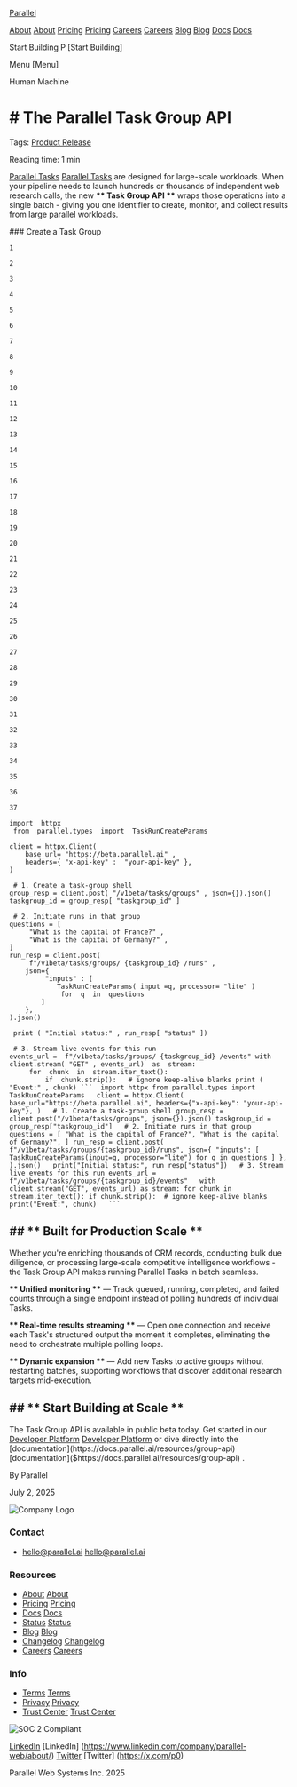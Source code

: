 [Parallel](/)

[About](/about) [About](https://parallel.ai/about) [Pricing](/pricing) [Pricing](https://parallel.ai/pricing) [Careers](https://jobs.ashbyhq.com/parallel) [Careers](https://jobs.ashbyhq.com/parallel) [Blog](/blog) [Blog](https://parallel.ai/blog) [Docs](https://docs.parallel.ai/home) [Docs](https://docs.parallel.ai/home)

Start Building P [Start Building]

Menu [Menu]

Human Machine

# \# The Parallel Task Group API

Tags: [Product Release](/blog?tag=product-release)

Reading time: 1 min

[Parallel Tasks](https://parallel.ai/blog/parallel-task-api) [Parallel Tasks]($https://parallel.ai/blog/parallel-task-api) are designed for large-scale workloads. When your pipeline needs to launch hundreds or thousands of independent web research calls, the new **\*\* Task Group API \*\*** wraps those operations into a single batch - giving you one identifier to create, monitor, and collect results from large parallel workloads.

\### Create a Task Group

```
1

2

3

4

5

6

7

8

9

10

11

12

13

14

15

16

17

18

19

20

21

22

23

24

25

26

27

28

29

30

31

32

33

34

35

36

37

import  httpx
 from  parallel.types  import  TaskRunCreateParams

client = httpx.Client(
    base_url= "https://beta.parallel.ai" ,
    headers={ "x-api-key" :  "your-api-key" },
)

 # 1. Create a task-group shell 
group_resp = client.post( "/v1beta/tasks/groups" , json={}).json()
taskgroup_id = group_resp[ "taskgroup_id" ]

 # 2. Initiate runs in that group 
questions = [
     "What is the capital of France?" ,
     "What is the capital of Germany?" ,
]
run_resp = client.post(
     f"/v1beta/tasks/groups/ {taskgroup_id} /runs" ,
    json={
         "inputs" : [
            TaskRunCreateParams( input =q, processor= "lite" )
             for  q  in  questions
        ]
    },
).json()

 print ( "Initial status:" , run_resp[ "status" ])

 # 3. Stream live events for this run 
events_url =  f"/v1beta/tasks/groups/ {taskgroup_id} /events" with  client.stream( "GET" , events_url)  as  stream:
     for  chunk  in  stream.iter_text():
         if  chunk.strip():   # ignore keep-alive blanks print ( "Event:" , chunk) ```  import httpx from parallel.types import TaskRunCreateParams   client = httpx.Client( base_url="https://beta.parallel.ai", headers={"x-api-key": "your-api-key"}, )   # 1. Create a task-group shell group_resp = client.post("/v1beta/tasks/groups", json={}).json() taskgroup_id = group_resp["taskgroup_id"]   # 2. Initiate runs in that group questions = [ "What is the capital of France?", "What is the capital of Germany?", ] run_resp = client.post( f"/v1beta/tasks/groups/{taskgroup_id}/runs", json={ "inputs": [ TaskRunCreateParams(input=q, processor="lite") for q in questions ] }, ).json()   print("Initial status:", run_resp["status"])   # 3. Stream live events for this run events_url = f"/v1beta/tasks/groups/{taskgroup_id}/events"   with client.stream("GET", events_url) as stream: for chunk in stream.iter_text(): if chunk.strip():  # ignore keep-alive blanks print("Event:", chunk)   ```
```

## \## **\*\* Built for Production Scale \*\***

Whether you're enriching thousands of CRM records, conducting bulk due diligence, or processing large-scale competitive intelligence workflows - the Task Group API makes running Parallel Tasks in batch seamless.

**\*\* Unified monitoring \*\*** — Track queued, running, completed, and failed counts through a single endpoint instead of polling hundreds of individual Tasks.

**\*\* Real-time results streaming \*\*** — Open one connection and receive each Task's structured output the moment it completes, eliminating the need to orchestrate multiple polling loops.

**\*\* Dynamic expansion \*\*** — Add new Tasks to active groups without restarting batches, supporting workflows that discover additional research targets mid-execution.

## \## **\*\* Start Building at Scale \*\***

The Task Group API is available in public beta today. Get started in our [Developer Platform](https://platform.parallel.ai/) [Developer Platform]($https://platform.parallel.ai/) or dive directly into the [documentation](https://docs.parallel.ai/resources/group-api) [documentation]($https://docs.parallel.ai/resources/group-api) .

By Parallel

July 2, 2025

![Company Logo](https://parallel.ai/parallel-logo-540.png)

### Contact

* [hello@parallel.ai](mailto:hello@parallel.ai) [hello@parallel.ai](mailto:hello@parallel.ai)

### Resources

* [About](/about) [About](https://parallel.ai/about)
* [Pricing](/pricing) [Pricing](https://parallel.ai/pricing)
* [Docs](https://docs.parallel.ai) [Docs](https://docs.parallel.ai)
* [Status](https://status.parallel.ai/) [Status](https://status.parallel.ai/)
* [Blog](/blog) [Blog](https://parallel.ai/blog)
* [Changelog](https://docs.parallel.ai/resources/changelog) [Changelog](https://docs.parallel.ai/resources/changelog)
* [Careers](https://jobs.ashbyhq.com/parallel) [Careers](https://jobs.ashbyhq.com/parallel)

### Info

* [Terms](/terms-of-service) [Terms](https://parallel.ai/terms-of-service)
* [Privacy](/privacy-policy) [Privacy](https://parallel.ai/privacy-policy)
* [Trust Center](https://trust.parallel.ai/) [Trust Center](https://trust.parallel.ai/)

![SOC 2 Compliant](https://parallel.ai/soc2.svg)

[LinkedIn](https://www.linkedin.com/company/parallel-web/about/) [LinkedIn] (https://www.linkedin.com/company/parallel-web/about/) [Twitter](https://x.com/p0) [Twitter] (https://x.com/p0)

Parallel Web Systems Inc. 2025
